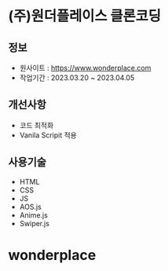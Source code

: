 # (주)원더플레이스 클론코딩

## 정보

- 원사이트 : https://www.wonderplace.com
- 작업기간 : 2023.03.20 ~ 2023.04.05

## 개선사항

- 코드 최적화
- Vanila Scripit 적용

## 사용기술

- HTML
- CSS
- JS
- AOS.js
- Anime.js
- Swiper.js
# wonderplace
